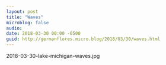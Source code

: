 ```yaml
---
layout: post
title: "Waves"
microblog: false
audio: 
date: 2018-03-30 00:00 -0500
guid: http://germanflores.micro.blog/2018/03/30/waves.html
---
```

2018-03-30-lake-michigan-waves.jpg
